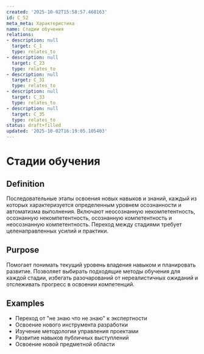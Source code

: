 ```yaml
---
created: '2025-10-02T15:58:57.468163'
id: C_52
meta_meta: Характеристика
name: Стадии обучения
relations:
- description: null
  target: C_1
  type: relates_to
- description: null
  target: C_23
  type: relates_to
- description: null
  target: C_31
  type: relates_to
- description: null
  target: C_33
  type: relates_to
- description: null
  target: C_35
  type: relates_to
status: draft+filled
updated: '2025-10-02T16:19:05.105403'
---
```


# Стадии обучения

## Definition
Последовательные этапы освоения новых навыков и знаний, каждый из которых характеризуется определенным уровнем осознанности и автоматизма выполнения. Включают неосознанную некомпетентность, осознанную некомпетентность, осознанную компетентность и неосознанную компетентность. Переход между стадиями требует целенаправленных усилий и практики.

## Purpose
Помогает понимать текущий уровень владения навыком и планировать развитие. Позволяет выбирать подходящие методы обучения для каждой стадии, избегать разочарований от нереалистичных ожиданий и отслеживать прогресс в освоении компетенций.

## Examples

- Переход от "не знаю что не знаю" к экспертности
- Освоение нового инструмента разработки
- Изучение методологии управления проектами
- Развитие навыков публичных выступлений
- Освоение новой предметной области